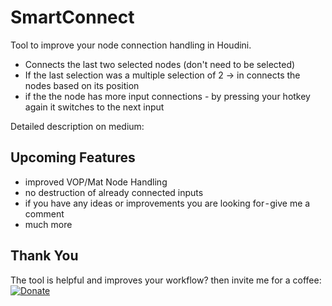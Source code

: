 # SmartConnect
 
Tool to improve your node connection handling in Houdini.

* Connects the last two selected nodes (don't need to be selected)
* If the last selection was a multiple selection of 2 -> in connects the nodes based on its position
* if the the node has more input connections - by pressing your hotkey again it switches to the next input

Detailed description on medium:


## Upcoming Features

* improved VOP/Mat Node Handling
* no destruction of already connected inputs
* if you have any ideas or improvements you are looking for - give me a comment
* much more

## Thank You
The tool is helpful and improves your workflow? then invite me for a coffee:
[![Donate](https://img.shields.io/badge/Donate-PayPal-green.svg)](https://www.paypal.com/cgi-bin/webscr?cmd=_s-xclick&hosted_button_id=BVTD4TBAZND2J&source=url)
